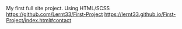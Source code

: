 My first full site project.
Using HTML/SCSS
https://github.com/Lernt33/First-Project
https://lernt33.github.io/First-Project/index.html#contact
